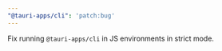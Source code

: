 ```yaml
---
"@tauri-apps/cli": 'patch:bug'
---
```


Fix running `@tauri-apps/cli` in JS environments in strict mode.
